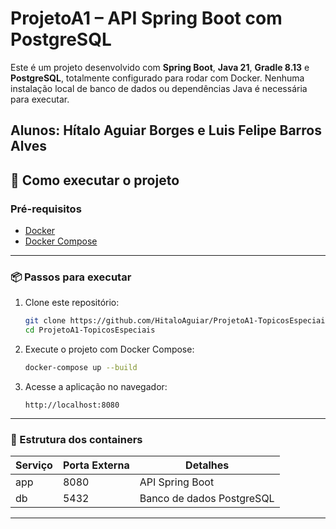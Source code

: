 # ProjetoA1 – API Spring Boot com PostgreSQL

Este é um projeto desenvolvido com **Spring Boot**, **Java 21**, **Gradle 8.13** e **PostgreSQL**, totalmente configurado para rodar com Docker. Nenhuma instalação local de banco de dados ou dependências Java é necessária para executar.

**Alunos:** Hítalo Aguiar Borges e Luis Felipe Barros Alves 
---

## 🚀 Como executar o projeto

### Pré-requisitos

- [Docker](https://www.docker.com/)
- [Docker Compose](https://docs.docker.com/compose/)

---

### 📦 Passos para executar

1. Clone este repositório:

    ```bash
    git clone https://github.com/HitaloAguiar/ProjetoA1-TopicosEspeciais.git
    cd ProjetoA1-TopicosEspeciais
    ```

2. Execute o projeto com Docker Compose:

    ```bash
    docker-compose up --build
    ```

3. Acesse a aplicação no navegador:

    ```
    http://localhost:8080
    ```

---

### 📁 Estrutura dos containers

| Serviço | Porta Externa | Detalhes                    |
|---------|---------------|-----------------------------|
| app     | 8080          | API Spring Boot             |
| db      | 5432          | Banco de dados PostgreSQL   |

---

